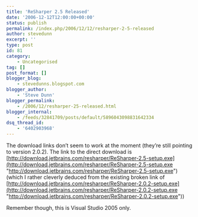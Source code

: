 ```yaml
---
title: 'ReSharper 2.5 Released'
date: '2006-12-12T12:00:00+00:00'
status: publish
permalink: /index.php/2006/12/12/resharper-2-5-released
author: stevedunn
excerpt: ''
type: post
id: 81
category:
    - Uncategorised
tag: []
post_format: []
blogger_blog:
    - stevedunns.blogspot.com
blogger_author:
    - 'Steve Dunn'
blogger_permalink:
    - /2006/12/resharper-25-released.html
blogger_internal:
    - /feeds/32841709/posts/default/5896043098831642334
dsq_thread_id:
    - '6402903968'
---
```

The download links don’t seem to work at the moment (they’re still pointing to version 2.0.2). The link to the direct download is [http://download.jetbrains.com/resharper/ReSharper-2.5-setup.exe](http://download.jetbrains.com/resharper/ReSharper-2.5-setup.exe "http://download.jetbrains.com/resharper/ReSharper-2.5-setup.exe") (which I rather cleverly deduced from the existing broken link of [http://download.jetbrains.com/resharper/ReSharper-2.0.2-setup.exe](http://download.jetbrains.com/resharper/ReSharper-2.0.2-setup.exe "http://download.jetbrains.com/resharper/ReSharper-2.0.2-setup.exe"))

Remember though, this is Visual Studio 2005 only.